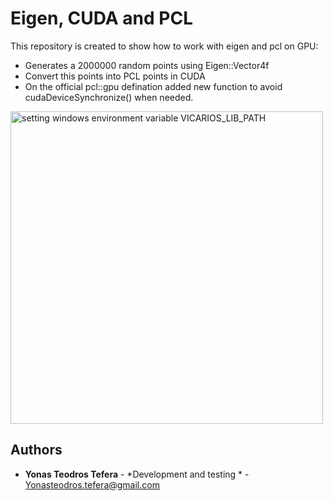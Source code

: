 # Eigen, CUDA and PCL
This repository is created to show how to work with eigen and pcl on GPU:
  - Generates a 2000000 random points using Eigen::Vector4f
  - Convert this points into PCL points in CUDA
  - On the official pcl::gpu defination added new function to avoid cudaDeviceSynchronize() when needed.
  
<img src="/media/user/Data/programs/eigen-cuda-pcl/Sample/converted.png" alt="setting windows environment variable VICARIOS_LIB_PATH" width="500"/>

## Authors

* **Yonas Teodros Tefera** - *Development and testing * - [Yonasteodros.tefera@gmail.com](Yonasteodros.tefera@gmail.com)
